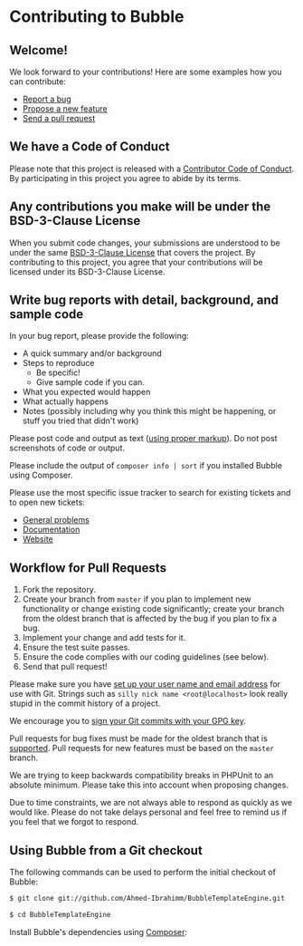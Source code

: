 # Contributing to Bubble

## Welcome!

We look forward to your contributions! Here are some examples how you can contribute:

* [Report a bug](https://github.com/Ahmed-Ibrahimm/BubbleTemplateEngine/issues/new?assignees=&labels=&template=---bug-report.md)
* [Propose a new feature](https://github.com/Ahmed-Ibrahimm/BubbleTemplateEngine/issues/new?assignees=&labels=&template=---feature-request.md)
* [Send a pull request](https://github.com/Ahmed-Ibrahimm/BubbleTemplateEngine/pulls)


## We have a Code of Conduct

Please note that this project is released with a [Contributor Code of Conduct](CODE_OF_CONDUCT.md). By participating in this project you agree to abide by its terms.


## Any contributions you make will be under the BSD-3-Clause License

When you submit code changes, your submissions are understood to be under the same [BSD-3-Clause License](https://github.com/Ahmed-Ibrahimm/BubbleTemplateEngine/blob/main/LICENSE) that covers the project. By contributing to this project, you agree that your contributions will be licensed under its BSD-3-Clause License.


## Write bug reports with detail, background, and sample code

In your bug report, please provide the following:

* A quick summary and/or background
* Steps to reproduce
    * Be specific!
    * Give sample code if you can.
* What you expected would happen
* What actually happens
* Notes (possibly including why you think this might be happening, or stuff you tried that didn't work)

Please post code and output as text ([using proper markup](https://guides.github.com/features/mastering-markdown/)). Do not post screenshots of code or output.

Please include the output of `composer info | sort` if you installed Bubble using Composer.

Please use the most specific issue tracker to search for existing tickets and to open new tickets:

* [General problems](https://github.com/Ahmed-Ibrahimm/BubbleTemplateEngine/issues)
* [Documentation](https://bubble.dinophp.com/docs)
* [Website](https://bubble.dinophp.com/)


## Workflow for Pull Requests

1. Fork the repository.
2. Create your branch from `master` if you plan to implement new functionality or change existing code significantly; create your branch from the oldest branch that is affected by the bug if you plan to fix a bug.
3. Implement your change and add tests for it.
4. Ensure the test suite passes.
5. Ensure the code complies with our coding guidelines (see below).
6. Send that pull request!

Please make sure you have [set up your user name and email address](https://git-scm.com/book/en/v2/Getting-Started-First-Time-Git-Setup) for use with Git. Strings such as `silly nick name <root@localhost>` look really stupid in the commit history of a project.

We encourage you to [sign your Git commits with your GPG key](https://docs.github.com/en/github/authenticating-to-github/signing-commits).

Pull requests for bug fixes must be made for the oldest branch that is [supported](https://phpunit.de/supported-versions.html). Pull requests for new features must be based on the `master` branch.

We are trying to keep backwards compatibility breaks in PHPUnit to an absolute minimum. Please take this into account when proposing changes.

Due to time constraints, we are not always able to respond as quickly as we would like. Please do not take delays personal and feel free to remind us if you feel that we forgot to respond.

## Using Bubble from a Git checkout

The following commands can be used to perform the initial checkout of Bubble:

```bash
$ git clone git://github.com/Ahmed-Ibrahimm/BubbleTemplateEngine.git

$ cd BubbleTemplateEngine
```

Install Bubble's dependencies using [Composer](https://getcomposer.org/):